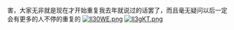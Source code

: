 害，大家无非就是现在才开始重复我去年就说过的话罢了，而且毫无疑问以后一定会有更多的人不停的重复的
[![Il30WE.png](https://s3.jpg.cm/2021/07/22/Il30WE.png)](https://imagelol.com/image/Il30WE)
[![Il3gKT.png](https://s3.jpg.cm/2021/07/22/Il3gKT.png)](https://imagelol.com/image/Il3gKT)

